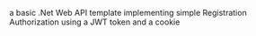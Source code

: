 
a basic .Net Web API template implementing simple Registration Authorization using a JWT token and a cookie
